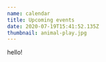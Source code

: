 ```yaml
---
name: calendar
title: Upcoming events
date: 2020-07-19T15:41:52.135Z
thumbnail: animal-play.jpg
---
```

hello!